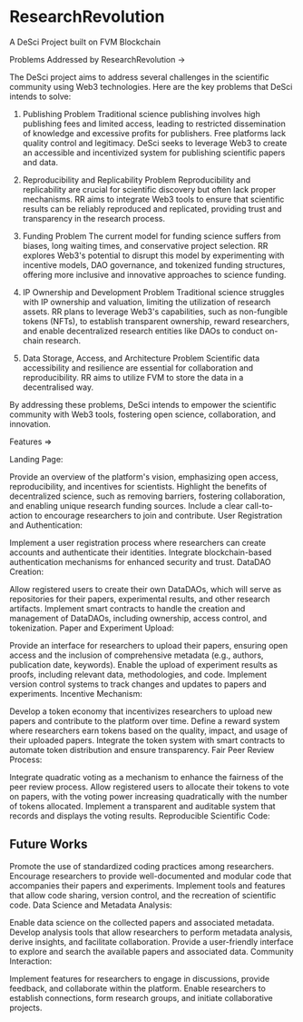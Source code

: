 # ResearchRevolution

A DeSci Project built on FVM Blockchain

Problems Addressed by ResearchRevolution ->

The DeSci project aims to address several challenges in the scientific community using Web3 technologies. Here are the key problems that DeSci intends to solve:

1. Publishing Problem
Traditional science publishing involves high publishing fees and limited access, leading to restricted dissemination of knowledge and excessive profits for publishers. Free platforms lack quality control and legitimacy. DeSci seeks to leverage Web3 to create an accessible and incentivized system for publishing scientific papers and data.

2. Reproducibility and Replicability Problem
Reproducibility and replicability are crucial for scientific discovery but often lack proper mechanisms. RR aims to integrate Web3 tools to ensure that scientific results can be reliably reproduced and replicated, providing trust and transparency in the research process.

3. Funding Problem
The current model for funding science suffers from biases, long waiting times, and conservative project selection. RR explores Web3's potential to disrupt this model by experimenting with incentive models, DAO governance, and tokenized funding structures, offering more inclusive and innovative approaches to science funding.

4. IP Ownership and Development Problem
Traditional science struggles with IP ownership and valuation, limiting the utilization of research assets. RR plans to leverage Web3's capabilities, such as non-fungible tokens (NFTs), to establish transparent ownership, reward researchers, and enable decentralized research entities like DAOs to conduct on-chain research.

5. Data Storage, Access, and Architecture Problem
Scientific data accessibility and resilience are essential for collaboration and reproducibility. RR aims to utilize FVM to store the data in a decentralised way.

By addressing these problems, DeSci intends to empower the scientific community with Web3 tools, fostering open science, collaboration, and innovation.

Features =>

Landing Page:

Provide an overview of the platform's vision, emphasizing open access, reproducibility, and incentives for scientists.
Highlight the benefits of decentralized science, such as removing barriers, fostering collaboration, and enabling unique research funding sources.
Include a clear call-to-action to encourage researchers to join and contribute.
User Registration and Authentication:

Implement a user registration process where researchers can create accounts and authenticate their identities.
Integrate blockchain-based authentication mechanisms for enhanced security and trust.
DataDAO Creation:

Allow registered users to create their own DataDAOs, which will serve as repositories for their papers, experimental results, and other research artifacts.
Implement smart contracts to handle the creation and management of DataDAOs, including ownership, access control, and tokenization.
Paper and Experiment Upload:

Provide an interface for researchers to upload their papers, ensuring open access and the inclusion of comprehensive metadata (e.g., authors, publication date, keywords).
Enable the upload of experiment results as proofs, including relevant data, methodologies, and code.
Implement version control systems to track changes and updates to papers and experiments.
Incentive Mechanism:

Develop a token economy that incentivizes researchers to upload new papers and contribute to the platform over time.
Define a reward system where researchers earn tokens based on the quality, impact, and usage of their uploaded papers.
Integrate the token system with smart contracts to automate token distribution and ensure transparency.
Fair Peer Review Process:

Integrate quadratic voting as a mechanism to enhance the fairness of the peer review process.
Allow registered users to allocate their tokens to vote on papers, with the voting power increasing quadratically with the number of tokens allocated.
Implement a transparent and auditable system that records and displays the voting results.
Reproducible Scientific Code:

## Future Works

Promote the use of standardized coding practices among researchers.
Encourage researchers to provide well-documented and modular code that accompanies their papers and experiments.
Implement tools and features that allow code sharing, version control, and the recreation of scientific code.
Data Science and Metadata Analysis:

Enable data science on the collected papers and associated metadata.
Develop analysis tools that allow researchers to perform metadata analysis, derive insights, and facilitate collaboration.
Provide a user-friendly interface to explore and search the available papers and associated data.
Community Interaction:

Implement features for researchers to engage in discussions, provide feedback, and collaborate within the platform.
Enable researchers to establish connections, form research groups, and initiate collaborative projects.
